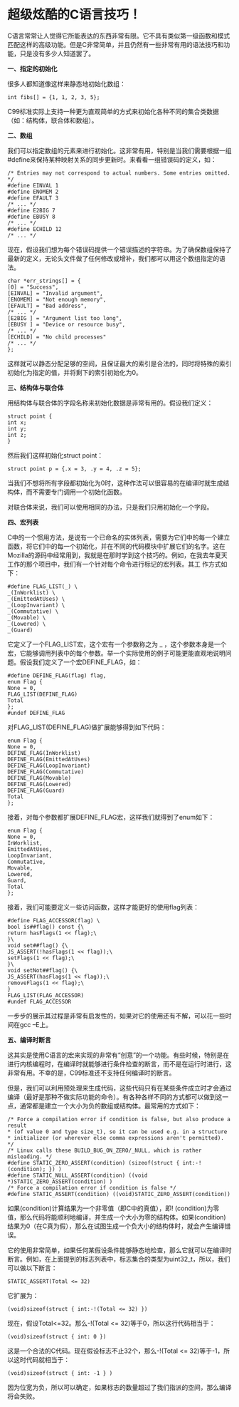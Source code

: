 # 超级炫酷的C语言技巧！



C语言常常让人觉得它所能表达的东西非常有限。它不具有类似第一级函数和模式匹配这样的高级功能。但是C非常简单，并且仍然有一些非常有用的语法技巧和功能，只是没有多少人知道罢了。

**一、指定的初始化**

很多人都知道像这样来静态地初始化数组：

```
int fibs[] = {1, 1, 2, 3, 5};
```

C99标准实际上支持一种更为直观简单的方式来初始化各种不同的集合类数据（如：结构体，联合体和数组）。

**二、数组**

我们可以指定数组的元素来进行初始化。这非常有用，特别是当我们需要根据一组#define来保持某种映射关系的同步更新时。来看看一组错误码的定义，如：

```
/* Entries may not correspond to actual numbers. Some entries omitted. */
#define EINVAL 1
#define ENOMEM 2
#define EFAULT 3
/* ... */
#define E2BIG 7
#define EBUSY 8
/* ... */
#define ECHILD 12
/* ... */
```

现在，假设我们想为每个错误码提供一个错误描述的字符串。为了确保数组保持了最新的定义，无论头文件做了任何修改或增补，我们都可以用这个数组指定的语法。  

```
char *err_strings[] = {
[0] = "Success",
[EINVAL] = "Invalid argument",
[ENOMEM] = "Not enough memory",
[EFAULT] = "Bad address",
/* ... */
[E2BIG ] = "Argument list too long",
[EBUSY ] = "Device or resource busy",
/* ... */
[ECHILD] = "No child processes"
/* ... */
};
```

这样就可以静态分配足够的空间，且保证最大的索引是合法的，同时将特殊的索引初始化为指定的值，并将剩下的索引初始化为0。

**三、结构体与联合体**

用结构体与联合体的字段名称来初始化数据是非常有用的。假设我们定义：

```
struct point {
int x;
int y;
int z;
}
```

然后我们这样初始化struct point：

```
struct point p = {.x = 3, .y = 4, .z = 5};
```

当我们不想将所有字段都初始化为0时，这种作法可以很容易的在编译时就生成结构体，而不需要专门调用一个初始化函数。  

对联合体来说，我们可以使用相同的办法，只是我们只用初始化一个字段。

**四、宏列表**

C中的一个惯用方法，是说有一个已命名的实体列表，需要为它们中的每一个建立函数，将它们中的每一个初始化，并在不同的代码模块中扩展它们的名字。这在Mozilla的源码中经常用到，我就是在那时学到这个技巧的。例如，在我去年夏天工作的那个项目中，我们有一个针对每个命令进行标记的宏列表。其工 作方式如下：

```
#define FLAG_LIST(_) \
_(InWorklist) \
_(EmittedAtUses) \
_(LoopInvariant) \
_(Commutative) \
_(Movable) \
_(Lowered) \
_(Guard)
```

它定义了一个FLAG_LIST宏，这个宏有一个参数称之为 _ ，这个参数本身是一个宏，它能够调用列表中的每个参数。举一个实际使用的例子可能更能直观地说明问题。假设我们定义了一个宏DEFINE_FLAG，如：

```
#define DEFINE_FLAG(flag) flag,
enum Flag {
None = 0,
FLAG_LIST(DEFINE_FLAG)
Total
};
#undef DEFINE_FLAG
```

对FLAG_LIST(DEFINE_FLAG)做扩展能够得到如下代码：

```
enum Flag {
None = 0,
DEFINE_FLAG(InWorklist)
DEFINE_FLAG(EmittedAtUses)
DEFINE_FLAG(LoopInvariant)
DEFINE_FLAG(Commutative)
DEFINE_FLAG(Movable)
DEFINE_FLAG(Lowered)
DEFINE_FLAG(Guard)
Total
};
```

接着，对每个参数都扩展DEFINE_FLAG宏，这样我们就得到了enum如下：

```
enum Flag {
None = 0,
InWorklist,
EmittedAtUses,
LoopInvariant,
Commutative,
Movable,
Lowered,
Guard,
Total
};
```

接着，我们可能要定义一些访问函数，这样才能更好的使用flag列表：

```
#define FLAG_ACCESSOR(flag) \
bool is##flag() const {\
return hasFlags(1 << flag);\
}\
void set##flag() {\
JS_ASSERT(!hasFlags(1 << flag));\
setFlags(1 << flag);\
}\
void setNot##flag() {\
JS_ASSERT(hasFlags(1 << flag));\
removeFlags(1 << flag);\
}
FLAG_LIST(FLAG_ACCESSOR)
#undef FLAG_ACCESSOR
```

一步步的展示其过程是非常有启发性的，如果对它的使用还有不解，可以花一些时间在gcc –E上。

**五、编译时断言**

这其实是使用C语言的宏来实现的非常有“创意”的一个功能。有些时候，特别是在进行内核编程时，在编译时就能够进行条件检查的断言，而不是在运行时进行，这非常有用。不幸的是，C99标准还不支持任何编译时的断言。

但是，我们可以利用预处理来生成代码，这些代码只有在某些条件成立时才会通过编译（最好是那种不做实际功能的命令）。有各种各样不同的方式都可以做到这一点，通常都是建立一个大小为负的数组或结构体。最常用的方式如下：

```
/* Force a compilation error if condition is false, but also produce a result
* (of value 0 and type size_t), so it can be used e.g. in a structure
* initializer (or wherever else comma expressions aren't permitted). */
/* Linux calls these BUILD_BUG_ON_ZERO/_NULL, which is rather misleading. */
#define STATIC_ZERO_ASSERT(condition) (sizeof(struct { int:-!(condition); }) )
#define STATIC_NULL_ASSERT(condition) ((void *)STATIC_ZERO_ASSERT(condition) )
/* Force a compilation error if condition is false */
#define STATIC_ASSERT(condition) ((void)STATIC_ZERO_ASSERT(condition))
```

如果(condition)计算结果为一个非零值（即C中的真值），即! (condition)为零值，那么代码将能顺利地编译，并生成一个大小为零的结构体。如果(condition)结果为0（在C真为假），那么在试图生成一个负大小的结构体时，就会产生编译错误。

它的使用非常简单，如果任何某假设条件能够静态地检查，那么它就可以在编译时断言。例如，在上面提到的标志列表中，标志集合的类型为uint32_t，所以，我们可以做以下断言：

```
STATIC_ASSERT(Total <= 32)
```

它扩展为：

```
(void)sizeof(struct { int:-!(Total <= 32) })
```

现在，假设Total<=32。那么-!(Total <= 32)等于0，所以这行代码相当于：

```
(void)sizeof(struct { int: 0 })
```

这是一个合法的C代码。现在假设标志不止32个，那么-!(Total <= 32)等于-1，所以这时代码就相当于：

```
(void)sizeof(struct { int: -1 } )
```

因为位宽为负，所以可以确定，如果标志的数量超过了我们指派的空间，那么编译将会失败。
